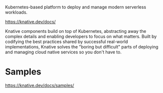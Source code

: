 Kubernetes-based platform to deploy and manage modern serverless workloads.

https://knative.dev/docs/

Knative components build on top of Kubernetes, abstracting away the complex details and enabling developers to focus on what matters. Built by codifying the best practices shared by successful real-world implementations, Knative solves the "boring but difficult" parts of deploying and managing cloud native services so you don't have to.

 
# Samples
https://knative.dev/docs/samples/
